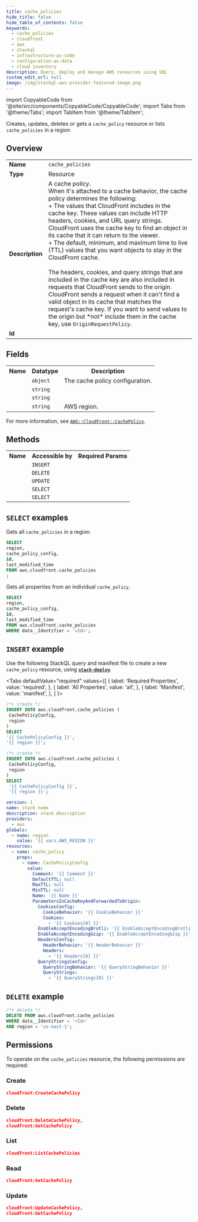 ```yaml
---
title: cache_policies
hide_title: false
hide_table_of_contents: false
keywords:
  - cache_policies
  - cloudfront
  - aws
  - stackql
  - infrastructure-as-code
  - configuration-as-data
  - cloud inventory
description: Query, deploy and manage AWS resources using SQL
custom_edit_url: null
image: /img/stackql-aws-provider-featured-image.png
---
```


import CopyableCode from '@site/src/components/CopyableCode/CopyableCode';
import Tabs from '@theme/Tabs';
import TabItem from '@theme/TabItem';

Creates, updates, deletes or gets a <code>cache_policy</code> resource or lists <code>cache_policies</code> in a region

## Overview
<table>
<tbody>
<tr><td><b>Name</b></td><td><code>cache_policies</code></td></tr>
<tr><td><b>Type</b></td><td>Resource</td></tr>
<tr><td><b>Description</b></td><td>A cache policy.<br />When it's attached to a cache behavior, the cache policy determines the following:<br />+ The values that CloudFront includes in the cache key. These values can include HTTP headers, cookies, and URL query strings. CloudFront uses the cache key to find an object in its cache that it can return to the viewer.<br />+ The default, minimum, and maximum time to live (TTL) values that you want objects to stay in the CloudFront cache.<br /><br />The headers, cookies, and query strings that are included in the cache key are also included in requests that CloudFront sends to the origin. CloudFront sends a request when it can't find a valid object in its cache that matches the request's cache key. If you want to send values to the origin but *not* include them in the cache key, use <code>OriginRequestPolicy</code>.</td></tr>
<tr><td><b>Id</b></td><td><CopyableCode code="aws.cloudfront.cache_policies" /></td></tr>
</tbody>
</table>

## Fields
<table>
<tbody>
<tr><th>Name</th><th>Datatype</th><th>Description</th></tr><tr><td><CopyableCode code="cache_policy_config" /></td><td><code>object</code></td><td>The cache policy configuration.</td></tr>
<tr><td><CopyableCode code="id" /></td><td><code>string</code></td><td></td></tr>
<tr><td><CopyableCode code="last_modified_time" /></td><td><code>string</code></td><td></td></tr>
<tr><td><CopyableCode code="region" /></td><td><code>string</code></td><td>AWS region.</td></tr>
</tbody>
</table>

For more information, see <a href="https://docs.aws.amazon.com/AWSCloudFormation/latest/UserGuide/aws-resource-cloudfront-cachepolicy.html"><code>AWS::CloudFront::CachePolicy</code></a>.

## Methods

<table>
<tbody>
  <tr>
    <th>Name</th>
    <th>Accessible by</th>
    <th>Required Params</th>
  </tr>
  <tr>
    <td><CopyableCode code="create_resource" /></td>
    <td><code>INSERT</code></td>
    <td><CopyableCode code="CachePolicyConfig, region" /></td>
  </tr>
  <tr>
    <td><CopyableCode code="delete_resource" /></td>
    <td><code>DELETE</code></td>
    <td><CopyableCode code="data__Identifier, region" /></td>
  </tr>
  <tr>
    <td><CopyableCode code="update_resource" /></td>
    <td><code>UPDATE</code></td>
    <td><CopyableCode code="data__Identifier, data__PatchDocument, region" /></td>
  </tr>
  <tr>
    <td><CopyableCode code="list_resources" /></td>
    <td><code>SELECT</code></td>
    <td><CopyableCode code="region" /></td>
  </tr>
  <tr>
    <td><CopyableCode code="get_resource" /></td>
    <td><code>SELECT</code></td>
    <td><CopyableCode code="data__Identifier, region" /></td>
  </tr>
</tbody>
</table>

## `SELECT` examples
Gets all <code>cache_policies</code> in a region.
```sql
SELECT
region,
cache_policy_config,
id,
last_modified_time
FROM aws.cloudfront.cache_policies
;
```
Gets all properties from an individual <code>cache_policy</code>.
```sql
SELECT
region,
cache_policy_config,
id,
last_modified_time
FROM aws.cloudfront.cache_policies
WHERE data__Identifier = '<Id>';
```

## `INSERT` example

Use the following StackQL query and manifest file to create a new <code>cache_policy</code> resource, using [__`stack-deploy`__](https://pypi.org/project/stack-deploy/).

<Tabs
    defaultValue="required"
    values={[
      { label: 'Required Properties', value: 'required', },
      { label: 'All Properties', value: 'all', },
      { label: 'Manifest', value: 'manifest', },
    ]
}>
<TabItem value="required">

```sql
/*+ create */
INSERT INTO aws.cloudfront.cache_policies (
 CachePolicyConfig,
 region
)
SELECT 
'{{ CachePolicyConfig }}',
'{{ region }}';
```
</TabItem>
<TabItem value="all">

```sql
/*+ create */
INSERT INTO aws.cloudfront.cache_policies (
 CachePolicyConfig,
 region
)
SELECT 
 '{{ CachePolicyConfig }}',
 '{{ region }}';
```
</TabItem>
<TabItem value="manifest">

```yaml
version: 1
name: stack name
description: stack description
providers:
  - aws
globals:
  - name: region
    value: '{{ vars.AWS_REGION }}'
resources:
  - name: cache_policy
    props:
      - name: CachePolicyConfig
        value:
          Comment: '{{ Comment }}'
          DefaultTTL: null
          MaxTTL: null
          MinTTL: null
          Name: '{{ Name }}'
          ParametersInCacheKeyAndForwardedToOrigin:
            CookiesConfig:
              CookieBehavior: '{{ CookieBehavior }}'
              Cookies:
                - '{{ Cookies[0] }}'
            EnableAcceptEncodingBrotli: '{{ EnableAcceptEncodingBrotli }}'
            EnableAcceptEncodingGzip: '{{ EnableAcceptEncodingGzip }}'
            HeadersConfig:
              HeaderBehavior: '{{ HeaderBehavior }}'
              Headers:
                - '{{ Headers[0] }}'
            QueryStringsConfig:
              QueryStringBehavior: '{{ QueryStringBehavior }}'
              QueryStrings:
                - '{{ QueryStrings[0] }}'

```
</TabItem>
</Tabs>

## `DELETE` example

```sql
/*+ delete */
DELETE FROM aws.cloudfront.cache_policies
WHERE data__Identifier = '<Id>'
AND region = 'us-east-1';
```

## Permissions

To operate on the <code>cache_policies</code> resource, the following permissions are required:

### Create
```json
cloudfront:CreateCachePolicy
```

### Delete
```json
cloudfront:DeleteCachePolicy,
cloudfront:GetCachePolicy
```

### List
```json
cloudfront:ListCachePolicies
```

### Read
```json
cloudfront:GetCachePolicy
```

### Update
```json
cloudfront:UpdateCachePolicy,
cloudfront:GetCachePolicy
```
